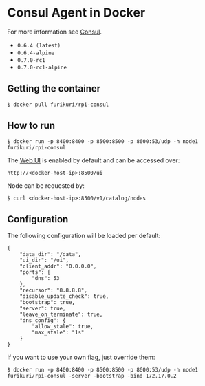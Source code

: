 # Consul Agent in Docker

For more information see [Consul](http://www.consul.io/).

* `0.6.4 (latest)`
* `0.6.4-alpine`
* `0.7.0-rc1`
* `0.7.0-rc1-alpine`

## Getting the container

	$ docker pull furikuri/rpi-consul

## How to run

	$ docker run -p 8400:8400 -p 8500:8500 -p 8600:53/udp -h node1 furikuri/rpi-consul


The [Web UI](http://www.consul.io/intro/getting-started/ui.html) is enabled by default and can be accessed over:

	http://<docker-host-ip>:8500/ui

Node can be requested by:

	$ curl <docker-host-ip>:8500/v1/catalog/nodes

## Configuration
The following configuration will be loaded per default:

	{
		"data_dir": "/data",
		"ui_dir": "/ui",
		"client_addr": "0.0.0.0",
		"ports": {
			"dns": 53
		},
		"recursor": "8.8.8.8",
		"disable_update_check": true,
	    "bootstrap": true,
	    "server": true,
	    "leave_on_terminate": true,
	    "dns_config": {
	        "allow_stale": true,
	        "max_stale": "1s"
	    }
	}

If you want to use your own flag, just override them:

	$ docker run -p 8400:8400 -p 8500:8500 -p 8600:53/udp -h node1 furikuri/rpi-consul -server -bootstrap -bind 172.17.0.2
